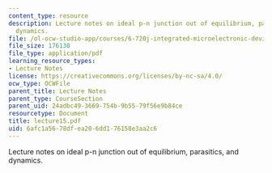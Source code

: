 ```yaml
---
content_type: resource
description: Lecture notes on ideal p-n junction out of equilibrium, parasitics, and
  dynamics.
file: /ol-ocw-studio-app/courses/6-720j-integrated-microelectronic-devices-spring-2007/6afc1a5678dfea206dd176158e3aa2c6_lecture15.pdf
file_size: 176130
file_type: application/pdf
learning_resource_types:
- Lecture Notes
license: https://creativecommons.org/licenses/by-nc-sa/4.0/
ocw_type: OCWFile
parent_title: Lecture Notes
parent_type: CourseSection
parent_uid: 24adbc49-3669-754b-9b55-79f56e9b84ce
resourcetype: Document
title: lecture15.pdf
uid: 6afc1a56-78df-ea20-6dd1-76158e3aa2c6
---
```

Lecture notes on ideal p-n junction out of equilibrium, parasitics, and dynamics.